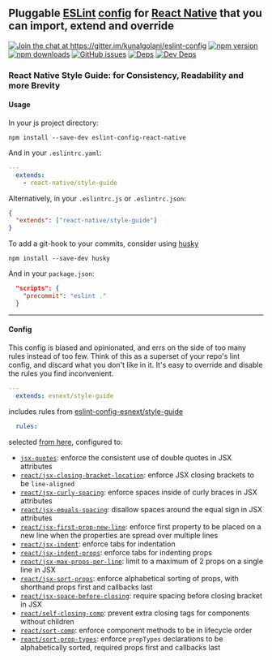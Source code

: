 ## Pluggable [ESLint](http://eslint.org/docs/about/) [config](http://eslint.org/docs/developer-guide/shareable-configs) for [React Native](facebook.github.io/react-native) that you can import, extend and override

[![Join the chat at https://gitter.im/kunalgolani/eslint-config ][gitter-img]][gitter-url]
[![npm version][version-img]][npm-url]
[![npm downloads][downloads-img]][npm-url]
[![GitHub issues][issues-img]][issues-url]
[![Deps][deps-img]][deps-url]
[![Dev Deps][devDeps-img]][deps-url]


### React Native Style Guide: for Consistency, Readability and more Brevity

#### Usage

In your js project directory:

```shell
npm install --save-dev eslint-config-react-native
```

And in your `.eslintrc.yaml`:

```yaml
---
  extends:
    - react-native/style-guide
```

Alternatively, in your `.eslintrc.js` or `.eslintrc.json`:

```json
{
  "extends": ["react-native/style-guide"]
}
```

To add a git-hook to your commits, consider using [husky](https://github.com/typicode/husky)

```shell
npm install --save-dev husky
```

And in your `package.json`:

```json
  "scripts": {
    "precommit": "eslint ."
  }
```

---

#### Config

This config is biased and opinionated, and errs on the side of too many rules instead of too few. Think of this as a superset of your repo's lint config, and discard what you don't like in it. It's easy to override and disable the rules you find inconvenient.

```yaml
---
  extends: esnext/style-guide
```

includes rules from [eslint-config-esnext/style-guide](https://github.com/kunalgolani/eslint-config/tree/master/esnext/style-guide)

```yaml
  rules:
```

selected [from here](https://github.com/yannickcr/eslint-plugin-react#list-of-supported-rules), configured to:

- [`jsx-quotes`](http://eslint.org/docs/rules/jsx-quotes): enforce the consistent use of double quotes in JSX attributes
- [`react/jsx-closing-bracket-location`](https://github.com/yannickcr/eslint-plugin-react/blob/master/docs/rules/jsx-closing-bracket-location.md): enforce JSX closing brackets to be `line-aligned`
- [`react/jsx-curly-spacing`](https://github.com/yannickcr/eslint-plugin-react/blob/master/docs/rules/jsx-curly-spacing.md): enforce spaces inside of curly braces in JSX attributes
- [`react/jsx-equals-spacing`](https://github.com/yannickcr/eslint-plugin-react/blob/master/docs/rules/jsx-equals-spacing.md): disallow spaces around the equal sign in JSX attributes
- [`react/jsx-first-prop-new-line`](https://github.com/yannickcr/eslint-plugin-react/blob/master/docs/rules/jsx-first-prop-new-line.md): enforce first property to be placed on a new line when the properties are spread over multiple lines
- [`react/jsx-indent`](https://github.com/yannickcr/eslint-plugin-react/blob/master/docs/rules/jsx-indent.md): enforce tabs for indentation
- [`react/jsx-indent-props`](https://github.com/yannickcr/eslint-plugin-react/blob/master/docs/rules/jsx-indent-props.md): enforce tabs for indenting props
- [`react/jsx-max-props-per-line`](https://github.com/yannickcr/eslint-plugin-react/blob/master/docs/rules/jsx-max-props-per-line.md): limit to a maximum of 2 props on a single line in JSX
- [`react/jsx-sort-props`](https://github.com/yannickcr/eslint-plugin-react/blob/master/docs/rules/jsx-sort-props.md): enforce alphabetical sorting of props, with shorthand props first and callbacks last
- [`react/jsx-space-before-closing`](https://github.com/yannickcr/eslint-plugin-react/blob/master/docs/rules/jsx-space-before-closing.md): require spacing before closing bracket in JSX
- [`react/self-closing-comp`](https://github.com/yannickcr/eslint-plugin-react/blob/master/docs/rules/self-closing-comp.md): prevent extra closing tags for components without children
- [`react/sort-comp`](https://github.com/yannickcr/eslint-plugin-react/blob/master/docs/rules/sort-comp.md): enforce component methods to be in lifecycle order
- [`react/sort-prop-types`](https://github.com/yannickcr/eslint-plugin-react/blob/master/docs/rules/sort-prop-types.md): enforce `propTypes` declarations to be alphabetically sorted, required props first and callbacks last


[gitter-img]: https://badges.gitter.im/kunalgolani/eslint-config.svg
[gitter-url]: https://gitter.im/kunalgolani/eslint-config?utm_source=badge&utm_medium=badge&utm_campaign=pr-badge&utm_content=badge
[version-img]: https://img.shields.io/npm/v/eslint-config-react-native.svg
[npm-url]: https://www.npmjs.com/package/eslint-config-react-native
[downloads-img]: https://img.shields.io/npm/dt/eslint-config-react-native.svg
[issues-img]: https://img.shields.io/github/issues-raw/kunalgolani/eslint-config.svg?maxAge=2592000
[issues-url]: https://github.com/kunalgolani/eslint-config/issues
[deps-img]: https://img.shields.io/david/kunalgolani/eslint-config.svg
[devDeps-img]: https://img.shields.io/david/dev/kunalgolani/eslint-config.svg
[deps-url]: https://github.com/kunalgolani/eslint-config/blob/master/react-native/package.json
